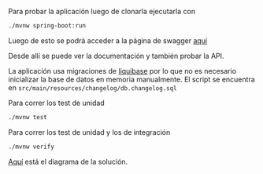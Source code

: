 Para probar la aplicación luego de clonarla ejecutarla con
```bash
./mvnw spring-boot:run
```
Luego de esto se podrá acceder a la página de swagger [aquí](http://localhost:8080/swagger-ui/index.html)

Desde allí se puede ver la documentación y también probar la API.


La aplicación usa migraciones de [liquibase](https://www.liquibase.com/community) por lo que no es necesario inicializar la base de datos en memoria manualmente.
El script se encuentra en `src/main/resources/changelog/db.changelog.sql`

Para correr los test de unidad
```bash
./mvnw test
```

Para correr los test de unidad y los de integración
```bash
./mvnw verify
```

[Aquí](./diagram.png) está el diagrama de la solución.